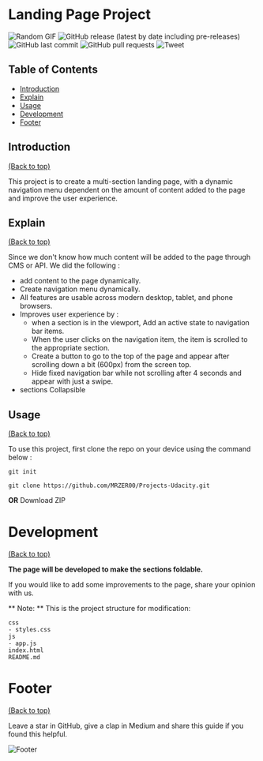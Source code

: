 # Landing Page Project
![Random GIF](ZER00.gif)
![GitHub release (latest by date including pre-releases)](https://img.shields.io/github/v/release/navendu-pottekkat/awesome-readme?include_prereleases)
![GitHub last commit](https://img.shields.io/github/last-commit/navendu-pottekkat/awesome-readme)
![GitHub pull requests](https://img.shields.io/github/issues-pr/navendu-pottekkat/awesome-readme)
![Tweet](https://img.shields.io/twitter/url?style=flat-square&logo=twitter&url=https%3A%2F%2Fnavendu.me%2Fnsfw-filter%2Findex.html)
## Table of Contents

* [Introduction](#introduction)
* [Explain](#explain)
* [Usage](#usage)
* [Development](#development)
* [Footer](#footer)

## Introduction
[(Back to top)](#table-of-contents)

This project is to create a multi-section landing page, with a dynamic navigation menu dependent on the amount of content added to the page and improve the user experience.

## Explain
[(Back to top)](#table-of-contents)

Since we don't know how much content will be added to the page through CMS or API.
We did the following :
* add content to the page dynamically.
* Create navigation menu dynamically.
* All features are usable across modern desktop, tablet, and phone browsers.
* Improves user experience by :
    * when a section is in the viewport, Add an active state to navigation bar items.
    * When the user clicks on the navigation item, the item is scrolled to the appropriate section.
    * Create a button to go to the top of the page and appear after scrolling down a bit (600px) from the screen top.
    * Hide fixed navigation bar while not scrolling after 4 seconds and appear with just a swipe. 
* sections Collapsible

## Usage
[(Back to top)](#table-of-contents)

To use this project, first clone the repo on your device using the command below :

```git init``` 

```git clone https://github.com/MRZER00/Projects-Udacity.git```

**OR**
Download ZIP

# Development
[(Back to top)](#table-of-contents)

**The page will be developed to make the sections foldable.**

If you would like to add some improvements to the page, share your opinion with us.

** Note: ** This is the project structure for modification:

    css
    - styles.css    
    js
    - app.js
    index.html
    README.md

# Footer
[(Back to top)](#table-of-contents)

Leave a star in GitHub, give a clap in Medium and share this guide if you found this helpful.
<!-- ![Footer](https://encrypted-tbn0.gstatic.com/images?q=tbn:ANd9GcT0l5b09b0zJOQ7U4UihJ5VV5NoktIjLu5Wrg&usqp=CAU) -->
![Footer](footer.gif)
